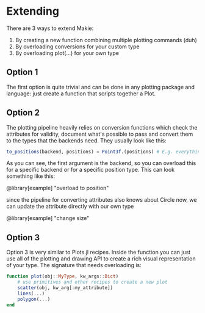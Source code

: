 # Extending

There are 3 ways to extend Makie:

1) By creating a new function combining multiple plotting commands (duh)
2) By overloading conversions for your custom type
3) By overloading plot(...) for your own type

## Option 1

The first option is quite trivial and can be done in any plotting package and language:
just create a function that scripts together a Plot.

## Option 2

The plotting pipeline heavily relies on conversion functions which check the attributes for validity,
document what's possible to pass and convert them to the types that the backends need.
They usually look like this:

```julia
to_positions(backend, positions) = Point3f.(positions) # E.g. everything that can be converted to a Point
```

As you can see, the first argument is the backend, so you can overload this for a specific backend
or for a specific position type.
This can look something like this:

@library[example] "overload to position"

since the pipeline for converting attributes also knows about Circle now,
we can update the attribute directly with our own type

@library[example] "change size"

## Option 3

Option 3 is very similar to Plots.jl recipes.
Inside the function you can just use all of the plotting and drawing API to create
a rich visual representation of your type.
The signature that needs overloading is:

```julia
function plot(obj::MyType, kw_args::Dict)
    # use primitives and other recipes to create a new plot
    scatter(obj, kw_arg[:my_attribute])
    lines(...)
    polygon(...)
end
```
